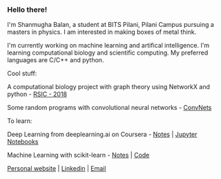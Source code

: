 ### Hello there!

I'm Shanmugha Balan, a student at BITS Pilani, Pilani Campus pursuing a masters in physics. I am interested in making boxes of metal think.

I'm currently working on machine learning and artifical intelligence.
I'm learning computational biology and scientific computing.
My preferred languages are C/C++ and python.

Cool stuff:

A computational biology project with graph theory using NetworkX and python - [RSIC - 2018](https://github.com/sbalan7/RSIC-2018)

Some random programs with convolutional neural networks - [ConvNets](https://github.com/sbalan7/ConvNets)

To learn:

Deep Learning from deeplearning.ai on Coursera - [Notes](https://sbalan7.github.io/assets/notes/deeplearning.pdf) | [Jupyter Notebooks](https://github.com/sbalan7/LearningDeepLearning)

Machine Learning with scikit-learn - [Notes](https://sbalan7.github.io/assets/notes/machine_learning.pdf) | [Code](https://github.com/sbalan7/ML-and-Stats)

[Personal website](https://sbalan7.github.io/) | [Linkedin](https://www.linkedin.com/in/shanmugha-balan-265741197/) | [Email](mailto:f20190571@pilani.bits-pilani.ac.in)

<!--
**sbalan7/sbalan7** is a ✨ _special_ ✨ repository because its `README.md` (this file) appears on your GitHub profile.

Here are some ideas to get you started:

- 🔭 I’m currently working on ...
- 🌱 I’m currently learning ...
- 👯 I’m looking to collaborate on ...
- 🤔 I’m looking for help with ...
- 💬 Ask me about ...
- 📫 How to reach me: ...
- 😄 Pronouns: ...
- ⚡ Fun fact: ...
-->

